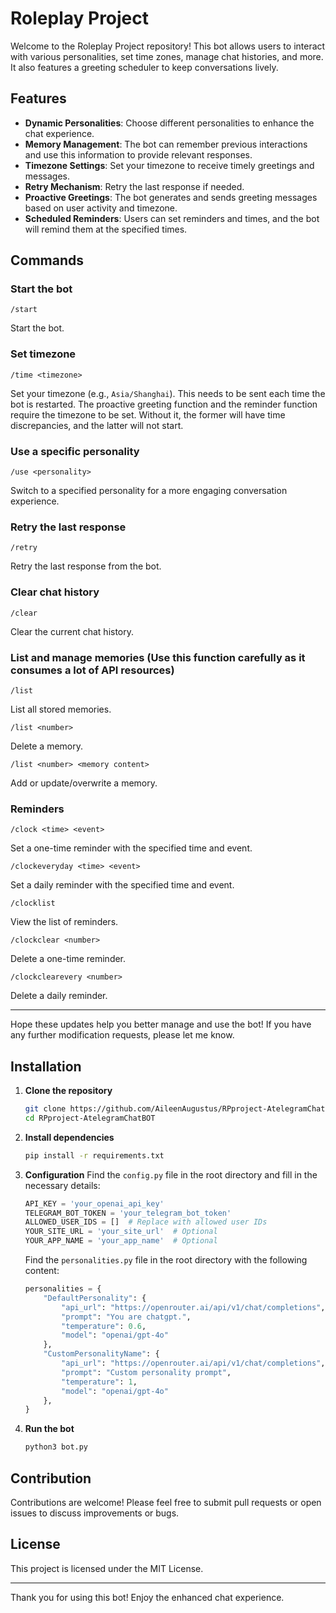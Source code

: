 # Roleplay Project

Welcome to the Roleplay Project repository! This bot allows users to interact with various personalities, set time zones, manage chat histories, and more. It also features a greeting scheduler to keep conversations lively.


## Features

- **Dynamic Personalities**: Choose different personalities to enhance the chat experience.
- **Memory Management**: The bot can remember previous interactions and use this information to provide relevant responses.
- **Timezone Settings**: Set your timezone to receive timely greetings and messages.
- **Retry Mechanism**: Retry the last response if needed.
- **Proactive Greetings**: The bot generates and sends greeting messages based on user activity and timezone.
- **Scheduled Reminders**: Users can set reminders and times, and the bot will remind them at the specified times.

## Commands

### Start the bot
```
/start
```
Start the bot.

### Set timezone
```
/time <timezone>
```
Set your timezone (e.g., `Asia/Shanghai`). This needs to be sent each time the bot is restarted. The proactive greeting function and the reminder function require the timezone to be set. Without it, the former will have time discrepancies, and the latter will not start.

### Use a specific personality
```
/use <personality>
```
Switch to a specified personality for a more engaging conversation experience.

### Retry the last response
```
/retry
```
Retry the last response from the bot.

### Clear chat history
```
/clear
```
Clear the current chat history.

### List and manage memories (Use this function carefully as it consumes a lot of API resources)
```
/list
```
List all stored memories.

```
/list <number>
```
Delete a memory.

```
/list <number> <memory content>
```
Add or update/overwrite a memory.

### Reminders
```
/clock <time> <event>
```
Set a one-time reminder with the specified time and event.

```
/clockeveryday <time> <event>
```
Set a daily reminder with the specified time and event.

```
/clocklist
```
View the list of reminders.

```
/clockclear <number>
```
Delete a one-time reminder.

```
/clockclearevery <number>
```
Delete a daily reminder.

---

Hope these updates help you better manage and use the bot! If you have any further modification requests, please let me know.

## Installation

1. **Clone the repository**
   ```bash
   git clone https://github.com/AileenAugustus/RPproject-AtelegramChatBOT.git
   cd RPproject-AtelegramChatBOT
   ```

2. **Install dependencies**
   ```bash
   pip install -r requirements.txt
   ```

3. **Configuration**
   Find the `config.py` file in the root directory and fill in the necessary details:
   ```python
   API_KEY = 'your_openai_api_key'
   TELEGRAM_BOT_TOKEN = 'your_telegram_bot_token'
   ALLOWED_USER_IDS = []  # Replace with allowed user IDs
   YOUR_SITE_URL = 'your_site_url'  # Optional
   YOUR_APP_NAME = 'your_app_name'  # Optional
   ```
   Find the `personalities.py` file in the root directory with the following content:
   ```python
   personalities = {
       "DefaultPersonality": {
           "api_url": "https://openrouter.ai/api/v1/chat/completions",
           "prompt": "You are chatgpt.",
           "temperature": 0.6,
           "model": "openai/gpt-4o"
       },
       "CustomPersonalityName": {
           "api_url": "https://openrouter.ai/api/v1/chat/completions",
           "prompt": "Custom personality prompt",
           "temperature": 1,
           "model": "openai/gpt-4o"
       },
   }
   ```

4. **Run the bot**
   ```bash
   python3 bot.py
   ```

## Contribution

Contributions are welcome! Please feel free to submit pull requests or open issues to discuss improvements or bugs.

## License

This project is licensed under the MIT License.

---

Thank you for using this bot! Enjoy the enhanced chat experience.

